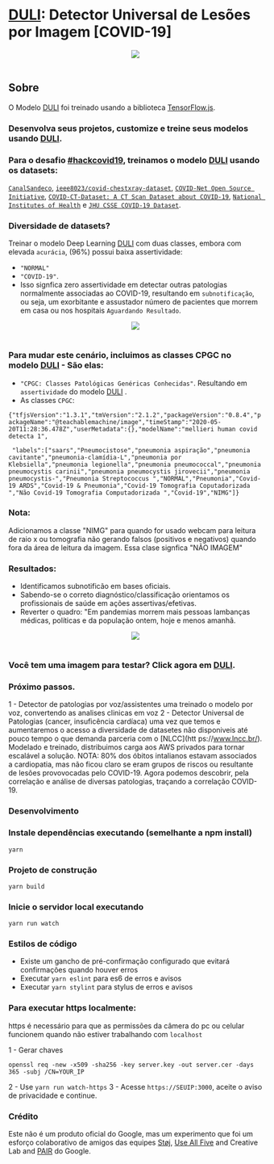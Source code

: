 # [DULI](https://teachablemachine.withgoogle.com/models/1f9ATyXbr): Detector Universal de Lesões por Imagem [COVID-19]


<div align="center">
  <img src="https://challengepost-s3-challengepost.netdna-ssl.com/photos/production/software_photos/001/100/426/datas/original.png" /><br /><br />
</div>


## Sobre
O Modelo [DULI](https://teachablemachine.withgoogle.com/models/1f9ATyXbr) foi treinado usando a biblioteca [TensorFlow.js](https://js.tensorflow.org/).

### Desenvolva seus projetos, customize e treine seus modelos usando [DULI](https://teachablemachine.withgoogle.com/models/1f9ATyXbr).

### Para o desafio [#hackcovid19]( https://devpost.com/software/covid-19-detect-ii), treinamos o modelo [DULI](https://teachablemachine.withgoogle.com/models/1f9ATyXbr) usando os datasets:

[`CanalSandeco`](https://github.com/scoobiii/CanalSandeco/tree/master/Deep%20Learning%20s%C3%A9rie/%2315%20-%20Detectando%20Covid-19%20em%20imagens%20m%C3%A9dicas/dataset), [`ieee8023/covid-chestxray-dataset`](https://github.com/scoobiii/covid-chestxray-dataset/tree/master/images),  [`COVID-Net Open Source Initiative`](https://github.com/lindawangg/COVID-Net),  [`COVID-CT-Dataset: A CT Scan Dataset about COVID-19`](https://github.com/UCSD-AI4H/COVID-CT),  [`National Institutes of Health`](https://www.nih.gov/news-events/news-releases/nih-clinical-center-releases-dataset-32000-ct-images) e [`JHU CSSE COVID-19 Dataset`](https://github.com/CSSEGISandData/COVID-19/tree/master/csse_covid_19_data).

### Diversidade de datasets? 
Treinar o modelo Deep Learning [DULI](https://teachablemachine.withgoogle.com/models/1f9ATyXbr) com duas classes, embora com elevada `acurácia`, (96%) possui baixa assertividade:
- `"NORMAL"`
- `"COVID-19"`. 
- Isso signfica zero assertividade em detectar outras patologias normalmente associadas ao COVID-19, resultando em `subnotificação`, ou seja, um exorbitante e assustador número de pacientes que morrem em casa ou nos hospitais `Aguardando Resultado`.

<div align="center">
  <img src="https://challengepost-s3-challengepost.netdna-ssl.com/photos/production/software_photos/001/095/316/datas/original.jpg" /><br /><br />
</div> 

### Para mudar este cenário, incluimos as classes CPGC no modelo [DULI](https://teachablemachine.withgoogle.com/models/1f9ATyXbr) - São elas: 
- `"CPGC: Classes Patológicas Genéricas Conhecidas"`. Resultando em `assertividade` do modelo  [DULI](https://teachablemachine.withgoogle.com/models/1f9ATyXbr) .
- As classes `CPGC`:

`{"tfjsVersion":"1.3.1","tmVersion":"2.1.2","packageVersion":"0.8.4","packageName":"@teachablemachine/image","timeStamp":"2020-05-20T11:28:36.478Z","userMetadata":{},"modelName":"mellieri human covid detecta 1",`

``` "labels":["saars","Pneumocistose","pneumonia aspiração","pneumonia cavitante","pneumonia-clamídia-L","pneumonia por Klebsiella","pneumonia legionella","pneumonia pneumococcal","pneumonia pneumocystis carinii","pneumonia pneumocystis jirovecii","pneumonia pneumocystis-","Pneumonia Streptococcus ","NORMAL","Pneumonia","Covid-19 ARDS","Covid-19 & Pneumonia","Covid-19 Tomografia Coputadorizada ","Não Covid-19 Tomografia Computadorizada ","Covid-19","NIMG"]}```

### Nota:
Adicionamos a classe "NIMG" para quando for usado webcam para leitura de raio x ou tomografia não gerando falsos (positivos e negativos) quando fora da área de leitura da imagem. Essa clase signfica "NÃO IMAGEM"

### Resultados:
- Identificamos subnotificão em bases oficiais.
- Sabendo-se o correto diagnóstico/classificação orientamos os profissionais de saúde em ações assertivas/efetivas.
- Reverter o quadro: "Em pandemias morrem mais pessoas lambanças médicas, políticas e da população ontem, hoje e menos amanhã.

<div align="center">
  <img src="https://challengepost-s3-challengepost.netdna-ssl.com/photos/production/software_photos/001/100/457/datas/original.png" /><br /><br />
</div>

### Você tem uma imagem para testar? Click agora em [DULI](https://teachablemachine.withgoogle.com/models/1f9ATyXbr).

### Próximo passos.

1 - Detector de patologias por voz/assistentes uma treinado o modelo por voz, convertendo as analises clinicas em voz 
2 - Detector Universal de Patologias (cancer, insuficência cardíaca) uma vez que temos e aumentaremos o acesso a diversidade de datasetes não disponiveis até pouco tempo o que demanda parceria com o [NLCC](htt ps://www.lncc.br/). Modelado e treinado, distribuimos carga aos AWS privados para tornar escalável a solução.
NOTA: 80% dos óbitos intalianos estavam associados a cardiopatia, mas não ficou claro se eram grupos de riscos ou resultante de lesões provovocadas pelo COVID-19. Agora podemos descobrir, pela correlação e análise de diversas patologias, traçando a correlação COVID-19.

### Desenvolvimento
### Instale dependências executando (semelhante a npm install)
```
yarn
```
### Projeto de construção
```
yarn build
```
### Inicie o servidor local executando
``` 
yarn run watch
```
### Estilos de código
- Existe um gancho de pré-confirmação configurado que evitará confirmações quando houver erros
- Executar `yarn eslint` para es6 de erros e avisos
- Executar `yarn stylint` para stylus de erros e avisos

### Para executar https localmente:
https é necessário para que as permissões da câmera do pc ou celular funcionem quando não estiver trabalhando com `localhost`

1 - Gerar chaves
``` openssl genrsa -out server.key 2048
openssl req -new -x509 -sha256 -key server.key -out server.cer -days 365 -subj /CN=YOUR_IP
````
2 - Use `yarn run watch-https`
3 - Acesse `https://SEUIP:3000`, aceite o aviso de privacidade e continue.
### Crédito
Este não é um produto oficial do Google, mas um experimento que foi um esforço colaborativo de amigos das equipes [Støj](http://stoj.io/), [Use All Five](https://useallfive.com/) and Creative Lab and [PAIR](https://ai.google/pair/) do Google.
